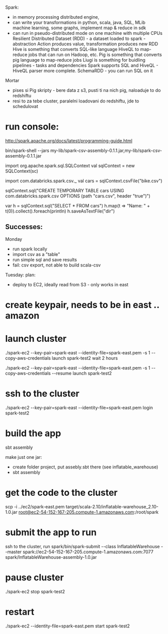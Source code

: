 Spark: 
 - in memory processing distributed engine, 
 - can write your transformations in python, scala, java, SQL, MLib machine learning, some graphs, implement map & reduce in sdk
 - can run in pseudo-distributed mode on one machine with multiple CPUs
Resilient Distributed Dataset (RDD) - a dataset loaded to spark - abstraction
Action produces value, transformation produces new RDD
Hive is something that converts SQL-like language HiveQL to map-reduce jobs that can run on Hadoop, etc.
Pig is something that converts pig language to map-reduce jobs
Liugi is something for buidling pipelines - tasks and dependencies
Spark supports SQL and HiveQL - HiveQL parser more complete. 
SchemaRDD - you can run SQL on it

Mortar
 - pises si Pig skripty - bere data z s3, pusti ti na nich pig, naloaduje to do redshiftu 
 - resi to za tebe cluster, paralelni loadovani do redshiftu, jde to schedulovat

# run console:
http://spark.apache.org/docs/latest/programming-guide.html

bin/spark-shell --jars my-lib/spark-csv-assembly-0.1.1.jar,my-lib/spark-csv-assembly-0.1.1.jar 

import org.apache.spark.sql.SQLContext
val sqlContext = new SQLContext(sc)

import com.databricks.spark.csv._
val cars = sqlContext.csvFile("bike.csv")

sqlContext.sql("CREATE TEMPORARY TABLE cars USING com.databricks.spark.csv OPTIONS (path \"cars.csv\", header \"true\")")

var h = sqlContext.sql("SELECT * FROM cars")
h.map(t => "Name: " + t(0)).collect().foreach(println)
h.saveAsTextFile("dir")



## Successes:
Monday
 - run spark locally
 - import csv as a "table"
 - run simple sql and save results
 - fail: csv export, not able to build scala-csv

Tuesday:
plan:
 - deploy to EC2, ideally read from S3 - only works in east

# create keypair, needs to be in east .. amazon

# launch cluster
./spark-ec2 --key-pair=spark-east --identity-file=spark-east.pem -s 1 --copy-aws-credentials launch spark-test2
wait 2 hours

./spark-ec2 --key-pair=spark-east --identity-file=spark-east.pem -s 1 --copy-aws-credentials --resume launch spark-test2


# ssh to the cluster
./spark-ec2 --key-pair=spark-east --identity-file=spark-east.pem login spark-test2

# build the app 
sbt assembly

make just one jar:
- create folder project, put assebly.sbt there (see inflatable_warehouse)
- sbt assembly

# get the code to the cluster
scp -i ../ec2/spark-east.pem  target/scala-2.10/inflatable-warehouse_2.10-1.0.jar root@ec2-54-152-167-205.compute-1.amazonaws.com:/root/spark

# submit the app to run 
ssh to the cluster, run
spark/bin/spark-submit --class InflatableWarehouse --master spark://ec2-54-152-167-205.compute-1.amazonaws.com:7077 spark/InflatableWarehouse-assembly-1.0.jar 

# pause cluster
./spark-ec2 stop spark-test2

# restart
./spark-ec2 --identity-file=spark-east.pem  start spark-test2


